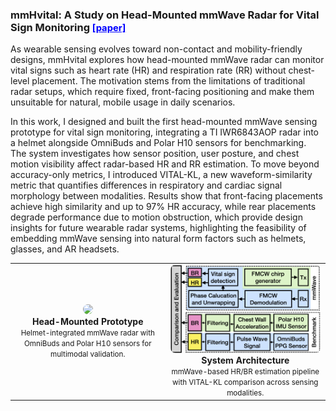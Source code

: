 <h3 id="mmhvital" short-label = "mmHvital: mmWave - Vital Sign"> mmHvital: A Study on Head-Mounted mmWave Radar for Vital Sign Monitoring 
<a href="https://dl.acm.org/doi/10.1145/3722570.3726889" style="color: blue; font-size: 0.9em;">[paper]</a>
</h3>

As wearable sensing evolves toward non-contact and mobility-friendly designs, mmHvital explores how head-mounted mmWave radar can monitor vital signs such as heart rate (HR) and respiration rate (RR) without chest-level placement. The motivation stems from the limitations of traditional radar setups, which require fixed, front-facing positioning and make them unsuitable for natural, mobile usage in daily scenarios.

In this work, I designed and built the first head-mounted mmWave sensing prototype for vital sign monitoring, integrating a TI IWR6843AOP radar into a helmet alongside OmniBuds and Polar H10 sensors for benchmarking.  
The system investigates how sensor position, user posture, and chest motion visibility affect radar-based HR and RR estimation. To move beyond accuracy-only metrics, I introduced VITAL-KL, a new waveform-similarity metric that quantifies differences in respiratory and cardiac signal morphology between modalities.
Results show that front-facing placements achieve high similarity and up to 97% HR accuracy, while rear placements degrade performance due to motion obstruction, which provide design insights for future wearable radar systems, highlighting the feasibility of embedding mmWave sensing into natural form factors such as helmets, glasses, and AR headsets.

<table style="text-align:center; margin:auto;">
<tr>
  <td>
    <a href="/assets/paper_img/mmHvital/mmHvital_setup.png">
      <img src="/assets/paper_img/mmHvital/mmHvital_setup.png" style="width:30vw; border-radius:8px;"/>
    </a>
    <div><b>Head-Mounted Prototype</b><br><small>Helmet-integrated mmWave radar with OmniBuds and Polar H10 sensors for multimodal validation.</small></div>
  </td>
  <td>
    <a href="/assets/paper_img/mmHvital/mmHvital_sys.png">
      <img src="/assets/paper_img/mmHvital/mmHvital_sys.png" style="width:25vw; border-radius:8px;"/>
    </a>
    <div><b>System Architecture</b><br><small>mmWave-based HR/BR estimation pipeline with VITAL-KL comparison across sensing modalities.</small></div>
  </td>
</tr>
</table>
